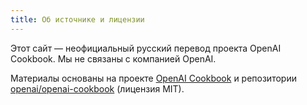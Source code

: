 ```yaml
---
title: Об источнике и лицензии
---
```


Этот сайт — неофициальный русский перевод проекта OpenAI Cookbook. Мы не связаны с компанией OpenAI.

Материалы основаны на проекте [OpenAI Cookbook](https://cookbook.openai.com) и репозитории
[openai/openai-cookbook](https://github.com/openai/openai-cookbook) (лицензия MIT).
